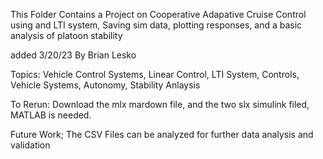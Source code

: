 This Folder Contains a Project on Cooperative Adapative Cruise Control using and LTI system, Saving sim data, plotting responses, and a basic analysis of platoon stability 

added 3/20/23 By Brian Lesko 

Topics: Vehicle Control Systems, Linear Control, LTI System, Controls, Vehicle Systems, Autonomy, Stability Anlaysis

To Rerun: 
Download the mlx mardown file, and the two slx simulink filed, MATLAB is needed.

Future Work;
The CSV Files can be analyzed for further data analysis and validation
